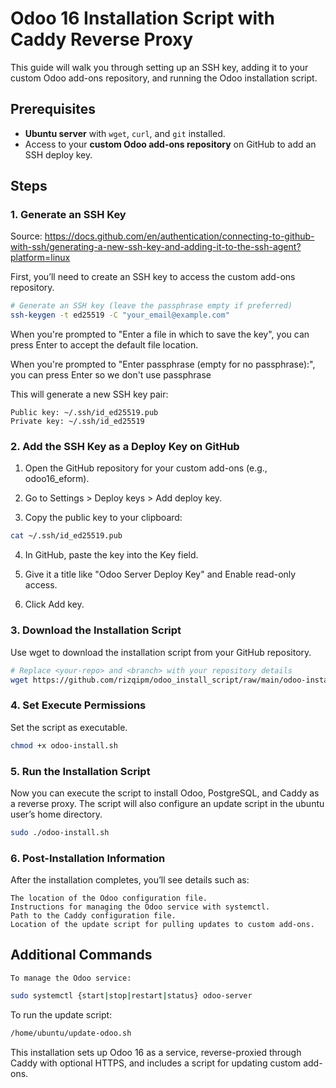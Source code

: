# Odoo 16 Installation Script with Caddy Reverse Proxy

This guide will walk you through setting up an SSH key, adding it to your custom Odoo add-ons repository, and running the Odoo installation script.

## Prerequisites

- **Ubuntu server** with `wget`, `curl`, and `git` installed.
- Access to your **custom Odoo add-ons repository** on GitHub to add an SSH deploy key.

## Steps

### 1. Generate an SSH Key

Source: https://docs.github.com/en/authentication/connecting-to-github-with-ssh/generating-a-new-ssh-key-and-adding-it-to-the-ssh-agent?platform=linux

First, you’ll need to create an SSH key to access the custom add-ons repository.

```bash
# Generate an SSH key (leave the passphrase empty if preferred)
ssh-keygen -t ed25519 -C "your_email@example.com"
```

When you're prompted to "Enter a file in which to save the key", you can press Enter to accept the default file location.

When you're prompted to "Enter passphrase (empty for no passphrase):", you can press Enter so we don't use passphrase

This will generate a new SSH key pair:

    Public key: ~/.ssh/id_ed25519.pub
    Private key: ~/.ssh/id_ed25519

### 2. Add the SSH Key as a Deploy Key on GitHub

1. Open the GitHub repository for your custom add-ons (e.g., odoo16_eform).

2. Go to Settings > Deploy keys > Add deploy key.

3. Copy the public key to your clipboard:

```bash
cat ~/.ssh/id_ed25519.pub
```

4. In GitHub, paste the key into the Key field.

5. Give it a title like "Odoo Server Deploy Key" and Enable read-only access.

6. Click Add key.


### 3. Download the Installation Script

Use wget to download the installation script from your GitHub repository.

```bash
# Replace <your-repo> and <branch> with your repository details
wget https://github.com/rizqipm/odoo_install_script/raw/main/odoo-install.sh -O odoo-install.sh
```

### 4. Set Execute Permissions

Set the script as executable.
```bash
chmod +x odoo-install.sh
```

### 5. Run the Installation Script

Now you can execute the script to install Odoo, PostgreSQL, and Caddy as a reverse proxy. The script will also configure an update script in the ubuntu user’s home directory.

```bash
sudo ./odoo-install.sh
```

### 6. Post-Installation Information

After the installation completes, you’ll see details such as:

    The location of the Odoo configuration file.
    Instructions for managing the Odoo service with systemctl.
    Path to the Caddy configuration file.
    Location of the update script for pulling updates to custom add-ons.

## Additional Commands

    To manage the Odoo service:

```bash
sudo systemctl {start|stop|restart|status} odoo-server
```

To run the update script:

```bash
/home/ubuntu/update-odoo.sh
```
This installation sets up Odoo 16 as a service, reverse-proxied through Caddy with optional HTTPS, and includes a script for updating custom add-ons.
